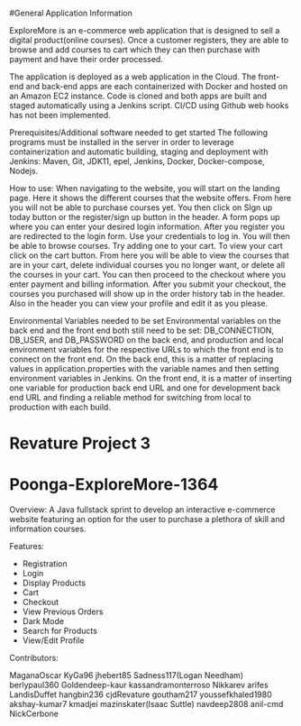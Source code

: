 #General Application Information

ExploreMore is an e-commerce web application that is designed to sell a digital product(online courses). Once a  customer registers, they are able to browse and add courses to cart which they can then purchase with payment and have their order processed.

The application is deployed as a web application in the Cloud. The front-end and back-end apps are each containerized with Docker and hosted on an Amazon EC2 instance. Code is cloned and both apps are built and staged automatically using a Jenkins script. CI/CD using Github web hooks has not been implemented.

Prerequisites/Additional software needed to get started
The following programs must be installed in the server in order to leverage containerization and automatic building, staging and deployment with Jenkins: Maven, Git, JDK11, epel, Jenkins, Docker, Docker-compose, Nodejs.

How to use:
When navigating to the website, you will start on the landing page. Here it shows the different courses that the website offers. From here you will not be able to purchase courses yet. You then click on SIgn up today button or the register/sign up button in the header. A form pops up where you can enter your desired login information. After you register you are redirected to the login form. Use your credentials to log in. You will then be able to browse courses. Try adding one to your cart. To view your cart click on the cart button. From here you will be able to view the courses that are in your cart, delete individual courses you no longer want, or delete all the courses in your cart. You can then proceed to the checkout where you enter payment and billing information. After you submit your checkout, the courses you purchased will show up in the order history tab in the header. Also in the header you can view your profile and edit it as you please.

Environmental Variables needed to be set
Environmental variables on the back end and the front end both still need to be set: DB_CONNECTION, DB_USER, and DB_PASSWORD on the back end, and production and local environment variables for the respective URLs to which the front end is to connect on the front end. On the back end, this is a matter of replacing values in application.properties with the variable names and then setting environment variables in Jenkins. On the front end, it is a matter of inserting one variable for production back end URL and one for development back end URL and finding a reliable method for switching from local to production with each build.

# Revature Project 3
# Poonga-ExploreMore-1364

Overview:
A Java fullstack sprint to develop an interactive e-commerce website featuring an option for the user to purchase a plethora of skill and information courses.

Features:
* Registration
* Login
* Display Products
* Cart
* Checkout
* View Previous Orders
* Dark Mode
* Search for Products
* View/Edit Profile

Contributors:

MaganaOscar
KyGa96
jhebert85
Sadness117(Logan Needham)
berlypaul360
Goldendeep-kaur
kassandramonterroso
Nikkarev
arifes
LandisDuffet
hangbin236
cjdRevature
goutham217
youssefkhaled1980
akshay-kumar7
kmadjei
mazinskater(Isaac Suttle)
navdeep2808
anil-cmd
NickCerbone
